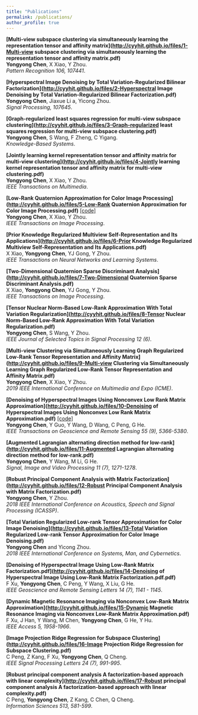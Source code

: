 ```yaml
---
title: "Publications"
permalink: /publications/
author_profile: true
---
```

<b>[Multi-view subspace clustering via simultaneously learning the representation tensor and affinity matrix](http://cyyhit.github.io/files/1-Multi-view subspace clustering via simultaneously learning the representation tensor and affinity matrix.pdf)</b> <br> 
<b>Yongyong Chen</b>, X Xiao, Y Zhou.<br>
<i>Pattern Recognition 106, 107441</i>.

<b>[Hyperspectral Image Denoising by Total Variation-Regularized Bilinear Factorization](http://cyyhit.github.io/files/2-Hyperspectral Image Denoising by Total Variation-Regularized Bilinear Factorization.pdf)</b> <br> 
<b>Yongyong Chen</b>, Jiaxue Li a, Yicong Zhou.<br>
<i>Signal Processing, 107645</i>.

<b>[Graph-regularized least squares regression for multi-view subspace clustering](http://cyyhit.github.io/files/3-Graph-regularized least squares regression for multi-view subspace clustering.pdf)</b> <br> 
<b>Yongyong Chen</b>, S Wang, F Zheng, C Yigang.<br>
<i>Knowledge-Based Systems</i>.

<b>[Jointly learning kernel representation tensor and affinity matrix for multi-view clustering](http://cyyhit.github.io/files/4-Jointly learning kernel representation tensor and affinity matrix for multi-view clustering.pdf)</b> <br> 
<b>Yongyong Chen</b>, X Xiao, Y Zhou.<br>
<i>IEEE Transactions on Multimedia</i>.

<b>[Low-Rank Quaternion Approximation for Color Image Processing](http://cyyhit.github.io/files/5-Low-Rank Quaternion Approximation for Color Image Processing.pdf)</b>
[[code]](https://github.com/cyyhit/code) <br> 
<b>Yongyong Chen</b>, X Xiao, Y Zhou.<br>
<i>IEEE Transactions on Image Processing</i>.

<b>[Prior Knowledge Regularized Multiview Self-Representation and Its Applications](http://cyyhit.github.io/files/6-Prior Knowledge Regularized Multiview Self-Representation and Its Applications.pdf)</b> <br> 
X Xiao, <b>Yongyong Chen</b>, YJ Gong, Y Zhou.<br>
<i>IEEE Transactions on Neural Networks and Learning Systems</i>.

<b>[Two-Dimensional Quaternion Sparse Discriminant Analysis](http://cyyhit.github.io/files/7-Two-Dimensional Quaternion Sparse Discriminant Analysis.pdf)</b> <br> 
X Xiao, <b>Yongyong Chen</b>, YJ Gong, Y Zhou.<br>
<i>IEEE Transactions on Image Processing</i>.

<b>[Tensor Nuclear Norm-Based Low-Rank Approximation With Total Variation Regularization](http://cyyhit.github.io/files/8-Tensor Nuclear Norm-Based Low-Rank Approximation With Total Variation Regularization.pdf)</b> <br> 
<b>Yongyong Chen</b>, S Wang, Y Zhou.<br>
<i>IEEE Journal of Selected Topics in Signal Processing 12 (6)</i>.

<b>[Multi-view Clustering via Simultaneously Learning Graph Regularized Low-Rank Tensor Representation and Affinity Matrix](http://cyyhit.github.io/files/9-Multi-view Clustering via Simultaneously Learning Graph Regularized Low-Rank Tensor Representation and Affinity Matrix.pdf)</b> <br> 
<b>Yongyong Chen</b>, X Xiao, Y Zhou.<br>
<i>2019 IEEE International Conference on Multimedia and Expo (ICME)</i>.

<b>[Denoising of Hyperspectral Images Using Nonconvex Low Rank Matrix Approximation](http://cyyhit.github.io/files/10-Denoising of Hyperspectral Images Using Nonconvex Low Rank Matrix Approximation.pdf)</b> [[code]](https://github.com/cyyhit/code) <br> 
<b>Yongyong Chen</b>, Y Guo, Y Wang, D Wang, C Peng, G He.<br>
<i>IEEE Transactions on Geoscience and Remote Sensing 55 (9), 5366-5380</i>.

<b>[Augmented Lagrangian alternating direction method for low-rank](http://cyyhit.github.io/files/11-Augmented Lagrangian alternating direction method for low-rank.pdf)</b> <br> 
<b>Yongyong Chen</b>, Y Wang, M Li, G He.<br>
<i>Signal, Image and Video Processing 11 (7), 1271-1278</i>.

<b>[Robust Principal Component Analysis with Matrix Factorization](http://cyyhit.github.io/files/12-Robust Principal Component Analysis with Matrix Factorization.pdf)</b> <br> 
<b>Yongyong Chen</b>, Y Zhou.<br>
<i>2018 IEEE International Conference on Acoustics, Speech and Signal Processing (ICASSP)</i>.

<b>[Total Variation Regularized Low-rank Tensor Approximation for Color Image Denoising](http://cyyhit.github.io/files/13-Total Variation Regularized Low-rank Tensor Approximation for Color Image Denoising.pdf)</b> <br> 
<b>Yongyong Chen</b> and Yicong Zhou.<br>
<i>2018 IEEE International Conference on Systems, Man, and Cybernetics</i>.

<b>[Denoising of Hyperspectral Image Using Low-Rank Matrix Factorization.pdf](http://cyyhit.github.io/files/14-Denoising of Hyperspectral Image Using Low-Rank Matrix Factorization.pdf.pdf)</b> <br> 
F Xu, <b>Yongyong Chen</b>, C Peng, Y Wang, X Liu, G He.<br>
<i>IEEE Geoscience and Remote Sensing Letters 14 (7), 1141 - 1145</i>.

<b>[Dynamic Magnetic Resonance Imaging via Nonconvex Low-Rank Matrix Approximation](http://cyyhit.github.io/files/15-Dynamic Magnetic Resonance Imaging via Nonconvex Low-Rank Matrix Approximation.pdf)</b> <br> 
F Xu, J Han, Y Wang, M Chen, <b>Yongyong Chen</b>, G He, Y Hu.<br>
<i>IEEE Access 5, 1958-1966</i>.

<b>[Image Projection Ridge Regression for Subspace Clustering](http://cyyhit.github.io/files/16-Image Projection Ridge Regression for Subspace Clustering.pdf)</b> <br> 
C Peng, Z Kang, F Xu, <b>Yongyong Chen</b>, Q Cheng.<br>
<i>IEEE Signal Processing Letters 24 (7), 991-995</i>.

<b>[Robust principal component analysis A factorization-based approach with linear complexity](http://cyyhit.github.io/files/17-Robust principal component analysis A factorization-based approach with linear complexity.pdf)</b> <br> 
C Peng, <b>Yongyong Chen</b>, Z Kang, C Chen, Q Cheng.<br>
<i>Information Sciences 513, 581-599</i>.

